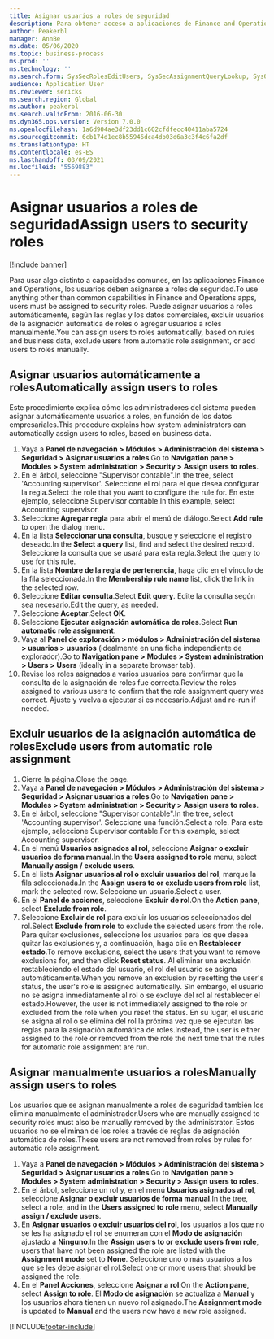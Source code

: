 ```yaml
---
title: Asignar usuarios a roles de seguridad
description: Para obtener acceso a aplicaciones de Finance and Operations, se debe asignar a los usuarios a roles de seguridad.
author: Peakerbl
manager: AnnBe
ms.date: 05/06/2020
ms.topic: business-process
ms.prod: ''
ms.technology: ''
ms.search.form: SysSecRolesEditUsers, SysSecAssignmentQueryLookup, SysQueryForm, SysSecRoleExcludeUsers
audience: Application User
ms.reviewer: sericks
ms.search.region: Global
ms.author: peakerbl
ms.search.validFrom: 2016-06-30
ms.dyn365.ops.version: Version 7.0.0
ms.openlocfilehash: 1a6d904ae3df23dd1c602cfdfecc40411aba5724
ms.sourcegitcommit: 6cb174d1ec8b55946dca4db03d6a3c3f4c6fa2df
ms.translationtype: HT
ms.contentlocale: es-ES
ms.lasthandoff: 03/09/2021
ms.locfileid: "5569883"
---
```

# <a name="assign-users-to-security-roles"></a><span data-ttu-id="e313a-103">Asignar usuarios a roles de seguridad</span><span class="sxs-lookup"><span data-stu-id="e313a-103">Assign users to security roles</span></span>

[!include [banner](../../includes/banner.md)]

<span data-ttu-id="e313a-104">Para usar algo distinto a capacidades comunes, en las aplicaciones Finance and Operations, los usuarios deben asignarse a roles de seguridad.</span><span class="sxs-lookup"><span data-stu-id="e313a-104">To use anything other than common capabilities in Finance and Operations apps, users must be assigned to security roles.</span></span> <span data-ttu-id="e313a-105">Puede asignar usuarios a roles automáticamente, según las reglas y los datos comerciales, excluir usuarios de la asignación automática de roles o agregar usuarios a roles manualmente.</span><span class="sxs-lookup"><span data-stu-id="e313a-105">You can assign users to roles automatically, based on rules and business data, exclude users from automatic role assignment, or add users to roles manually.</span></span>

## <a name="automatically-assign-users-to-roles"></a><span data-ttu-id="e313a-106">Asignar usuarios automáticamente a roles</span><span class="sxs-lookup"><span data-stu-id="e313a-106">Automatically assign users to roles</span></span>
<span data-ttu-id="e313a-107">Este procedimiento explica cómo los administradores del sistema pueden asignar automáticamente usuarios a roles, en función de los datos empresariales.</span><span class="sxs-lookup"><span data-stu-id="e313a-107">This procedure explains how system administrators can automatically assign users to roles, based on business data.</span></span> 
1. <span data-ttu-id="e313a-108">Vaya a **Panel de navegación > Módulos > Administración del sistema > Seguridad > Asignar usuarios a roles**.</span><span class="sxs-lookup"><span data-stu-id="e313a-108">Go to **Navigation pane > Modules > System administration > Security > Assign users to roles**.</span></span>
2. <span data-ttu-id="e313a-109">En el árbol, seleccione "Supervisor contable".</span><span class="sxs-lookup"><span data-stu-id="e313a-109">In the tree, select 'Accounting supervisor'.</span></span> <span data-ttu-id="e313a-110">Seleccione el rol para el que desea configurar la regla.</span><span class="sxs-lookup"><span data-stu-id="e313a-110">Select the role that you want to configure the rule for.</span></span> <span data-ttu-id="e313a-111">En este ejemplo, seleccione Supervisor contable.</span><span class="sxs-lookup"><span data-stu-id="e313a-111">In this example, select Accounting supervisor.</span></span> 
3. <span data-ttu-id="e313a-112">Seleccione **Agregar regla** para abrir el menú de diálogo.</span><span class="sxs-lookup"><span data-stu-id="e313a-112">Select **Add rule** to open the dialog menu.</span></span>
4. <span data-ttu-id="e313a-113">En la lista **Seleccionar una consulta**, busque y seleccione el registro deseado.</span><span class="sxs-lookup"><span data-stu-id="e313a-113">In the **Select a query** list, find and select the desired record.</span></span> <span data-ttu-id="e313a-114">Seleccione la consulta que se usará para esta regla.</span><span class="sxs-lookup"><span data-stu-id="e313a-114">Select the query to use for this rule.</span></span>  
5. <span data-ttu-id="e313a-115">En la lista **Nombre de la regla de pertenencia**, haga clic en el vínculo de la fila seleccionada.</span><span class="sxs-lookup"><span data-stu-id="e313a-115">In the **Membership rule name** list, click the link in the selected row.</span></span>
6. <span data-ttu-id="e313a-116">Seleccione **Editar consulta**.</span><span class="sxs-lookup"><span data-stu-id="e313a-116">Select **Edit query**.</span></span> <span data-ttu-id="e313a-117">Edite la consulta según sea necesario.</span><span class="sxs-lookup"><span data-stu-id="e313a-117">Edit the query, as needed.</span></span>  
7. <span data-ttu-id="e313a-118">Seleccione **Aceptar**.</span><span class="sxs-lookup"><span data-stu-id="e313a-118">Select **OK**.</span></span>
8. <span data-ttu-id="e313a-119">Seleccione **Ejecutar asignación automática de roles**.</span><span class="sxs-lookup"><span data-stu-id="e313a-119">Select **Run automatic role assignment**.</span></span>
9. <span data-ttu-id="e313a-120">Vaya al **Panel de exploración > módulos > Administración del sistema > usuarios > usuarios** (idealmente en una ficha independiente de explorador).</span><span class="sxs-lookup"><span data-stu-id="e313a-120">Go to **Navigation pane > Modules > System administration > Users > Users** (ideally in a separate browser tab).</span></span>
10. <span data-ttu-id="e313a-121">Revise los roles asignados a varios usuarios para confirmar que la consulta de la asignación de roles fue correcta.</span><span class="sxs-lookup"><span data-stu-id="e313a-121">Review the roles assigned to various users to confirm that the role assignment query was correct.</span></span> <span data-ttu-id="e313a-122">Ajuste y vuelva a ejecutar si es necesario.</span><span class="sxs-lookup"><span data-stu-id="e313a-122">Adjust and re-run if needed.</span></span>

## <a name="exclude-users-from-automatic-role-assignment"></a><span data-ttu-id="e313a-123">Excluir usuarios de la asignación automática de roles</span><span class="sxs-lookup"><span data-stu-id="e313a-123">Exclude users from automatic role assignment</span></span>
1. <span data-ttu-id="e313a-124">Cierre la página.</span><span class="sxs-lookup"><span data-stu-id="e313a-124">Close the page.</span></span>
2. <span data-ttu-id="e313a-125">Vaya a **Panel de navegación > Módulos > Administración del sistema > Seguridad > Asignar usuarios a roles**.</span><span class="sxs-lookup"><span data-stu-id="e313a-125">Go to **Navigation pane > Modules > System administration > Security > Assign users to roles**.</span></span>
3. <span data-ttu-id="e313a-126">En el árbol, seleccione "Supervisor contable".</span><span class="sxs-lookup"><span data-stu-id="e313a-126">In the tree, select 'Accounting supervisor'.</span></span> <span data-ttu-id="e313a-127">Seleccione una función.</span><span class="sxs-lookup"><span data-stu-id="e313a-127">Select a role.</span></span> <span data-ttu-id="e313a-128">Para este ejemplo, seleccione Supervisor contable.</span><span class="sxs-lookup"><span data-stu-id="e313a-128">For this example, select Accounting supervisor.</span></span>  
4. <span data-ttu-id="e313a-129">En el menú **Usuarios asignados al rol**, seleccione **Asignar o excluir usuarios de forma manual**.</span><span class="sxs-lookup"><span data-stu-id="e313a-129">In the **Users assigned to role** menu, select **Manually assign / exclude users**.</span></span>
5. <span data-ttu-id="e313a-130">En el lista **Asignar usuarios al rol o excluir usuarios del rol**, marque la fila seleccionada.</span><span class="sxs-lookup"><span data-stu-id="e313a-130">In the **Assign users to or exclude users from role** list, mark the selected row.</span></span> <span data-ttu-id="e313a-131">Seleccione un usuario.</span><span class="sxs-lookup"><span data-stu-id="e313a-131">Select a user.</span></span>  
6. <span data-ttu-id="e313a-132">En el **Panel de acciones**, seleccione **Excluir de rol**.</span><span class="sxs-lookup"><span data-stu-id="e313a-132">On the **Action pane**, select **Exclude from role**.</span></span>
7. <span data-ttu-id="e313a-133">Seleccione **Excluir de rol** para excluir los usuarios seleccionados del rol.</span><span class="sxs-lookup"><span data-stu-id="e313a-133">Select **Exclude from role** to exclude the selected users from the role.</span></span> <span data-ttu-id="e313a-134">Para quitar exclusiones, seleccione los usuarios para los que desea quitar las exclusiones y, a continuación, haga clic en **Restablecer estado**.</span><span class="sxs-lookup"><span data-stu-id="e313a-134">To remove exclusions, select the users that you want to remove exclusions for, and then click **Reset status**.</span></span> <span data-ttu-id="e313a-135">Al eliminar una exclusión restableciendo el estado del usuario, el rol del usuario se asigna automáticamente.</span><span class="sxs-lookup"><span data-stu-id="e313a-135">When you remove an exclusion by resetting the user's status, the user's role is assigned automatically.</span></span> <span data-ttu-id="e313a-136">Sin embargo, el usuario no se asigna inmediatamente al rol o se excluye del rol al restablecer el estado.</span><span class="sxs-lookup"><span data-stu-id="e313a-136">However, the user is not immediately assigned to the role or excluded from the role when you reset the status.</span></span> <span data-ttu-id="e313a-137">En su lugar, el usuario se asigna al rol o se elimina del rol la próxima vez que se ejecutan las reglas para la asignación automática de roles.</span><span class="sxs-lookup"><span data-stu-id="e313a-137">Instead, the user is either assigned to the role or removed from the role the next time that the rules for automatic role assignment are run.</span></span>  

## <a name="manually-assign-users-to-roles"></a><span data-ttu-id="e313a-138">Asignar manualmente usuarios a roles</span><span class="sxs-lookup"><span data-stu-id="e313a-138">Manually assign users to roles</span></span>
<span data-ttu-id="e313a-139">Los usuarios que se asignan manualmente a roles de seguridad también los elimina manualmente el administrador.</span><span class="sxs-lookup"><span data-stu-id="e313a-139">Users who are manually assigned to security roles must also be manually removed by the administrator.</span></span> <span data-ttu-id="e313a-140">Estos usuarios no se eliminan de los roles a través de reglas de asignación automática de roles.</span><span class="sxs-lookup"><span data-stu-id="e313a-140">These users are not removed from roles by rules for automatic role assignment.</span></span>

1. <span data-ttu-id="e313a-141">Vaya a **Panel de navegación > Módulos > Administración del sistema > Seguridad > Asignar usuarios a roles**.</span><span class="sxs-lookup"><span data-stu-id="e313a-141">Go to **Navigation pane > Modules > System administration > Security > Assign users to roles**.</span></span>
2. <span data-ttu-id="e313a-142">En el árbol, seleccione un rol y, en el menú **Usuarios asignados al rol**, seleccione **Asignar o excluir usuarios de forma manual**.</span><span class="sxs-lookup"><span data-stu-id="e313a-142">In the tree, select a role, and in the **Users assigned to role** menu, select **Manually assign / exclude users**.</span></span>
4. <span data-ttu-id="e313a-143">En **Asignar usuarios o excluir usuarios del rol**, los usuarios a los que no se les ha asignado el rol se enumeran con el **Modo de asignación** ajustado a **Ninguno**.</span><span class="sxs-lookup"><span data-stu-id="e313a-143">In the **Assign users to or exclude users from role**, users that have not been assigned the role are listed with the **Assignment mode** set to **None**.</span></span> <span data-ttu-id="e313a-144">Seleccione uno o más usuarios a los que se les debe asignar el rol.</span><span class="sxs-lookup"><span data-stu-id="e313a-144">Select one or more users that should be assigned the role.</span></span>
5. <span data-ttu-id="e313a-145">En el **Panel Acciones**, seleccione **Asignar a rol**.</span><span class="sxs-lookup"><span data-stu-id="e313a-145">On the **Action pane**, select **Assign to role**.</span></span> <span data-ttu-id="e313a-146">El **Modo de asignación** se actualiza a **Manual** y los usuarios ahora tienen un nuevo rol asignado.</span><span class="sxs-lookup"><span data-stu-id="e313a-146">The **Assignment mode** is updated to **Manual** and the users now have a new role assigned.</span></span>


[!INCLUDE[footer-include](../../../../includes/footer-banner.md)]